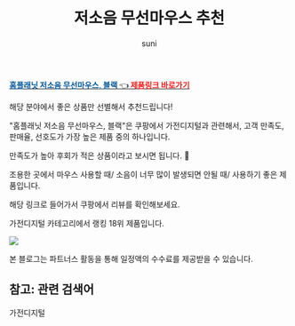 ﻿---
layout: post
title:  "저소음 무선마우스 추천" 
author: suni
categories: [ 가전디지털 ]
tags: []
image: https://static.coupangcdn.com/image/retail/images/256139783543215-3693700b-f076-4244-a452-30029442de60.jpg 
description: "쿠팡에서 관련 상품으로 가장 고객 선호도가 높은 제품 중 하나입니다."
---
<a href="https://link.coupang.com/re/AFFSDP?lptag=AF5011742&pageKey=310774469&itemId=980281605&vendorItemId=5397453085&traceid=V0-113-00dd7425965386b2"><b><font color='#01579B'>홈플래닛 저소음 무선마우스, 블랙 </font></b>👈<b><font color='#f71919'> 제품링크 바로가기</font></b></a>

해당 분야에서 좋은 상품만 선별해서 추천드립니다!

"홈플래닛 저소음 무선마우스, 블랙"은 쿠팡에서 가전디지털과 관련해서, 고객 만족도, 판매율, 선호도가 가장 높은 제품 중의 하나입니다.

만족도가 높아 후회가 적은 상품이라고 보시면 됩니다. 🙂

조용한 곳에서 마우스 사용할 때/ 소음이 너무 많이 발생되면 안될 때/ 사용하기 좋은 제품입니다. 

해당 링크로 들어가서 쿠팡에서 리뷰를 확인해보세요.  

가전디지털 카테고리에서 랭킹  18위 제품입니다. 

<a href="https://link.coupang.com/re/AFFSDP?lptag=AF5011742&pageKey=310774469&itemId=980281605&vendorItemId=5397453085&traceid=V0-113-00dd7425965386b2"> <img src="https://static.coupangcdn.com/image/retail/images/256139783543215-3693700b-f076-4244-a452-30029442de60.jpg"></a>

본 블로그는 파트너스 활동을 통해 일정액의 수수료를 제공받을 수 있습니다.

## 참고: 관련 검색어    
가전디지털